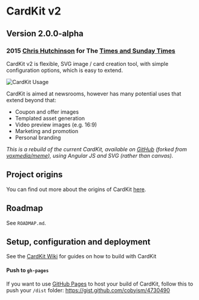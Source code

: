 # CardKit v2

## Version 2.0.0-alpha

### 2015 [Chris Hutchinson](http://www.github.com/chrishutchinson) for The [Times and Sunday Times](http://www.github.com/times)

CardKit v2 is flexible, SVG image / card creation tool, with simple configuration options, which is easy to extend.

![CardKit Usage](http://fat.gfycat.com/FoolhardyGaseousCockroach.gif)

CardKit is aimed at newsrooms, however has many potential uses that extend beyond that:

- Coupon and offer images
- Templated asset generation
- Video preview images (e.g. 16:9)
- Marketing and promotion
- Personal branding

_This is a rebuild of the current CardKit, available on [GitHub](http://www.github.com/times/cardkit) (forked from [voxmedia/meme](http://www.github.com/voxmedia/meme)), using Angular JS and SVG (rather than canvas)._

## Project origins

You can find out more about the origins of CardKit [here](https://medium.com/digital-times/how-we-used-an-open-source-meme-generator-to-promote-our-journalism-a0f963aa7465).

## Roadmap

See `ROADMAP.md`.

## Setup, configuration and deployment

See the [CardKit Wiki](https://github.com/times/cardkit-v2/wiki) for guides on how to build with CardKit

#### Push to `gh-pages`

If you want to use [GitHub Pages](https://pages.github.com/) to host your build of CardKit, follow this to push your `/dist` folder: https://gist.github.com/cobyism/4730490